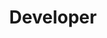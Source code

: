 ---
name: Martina Prgomet
id: martina-prgomet
numberId: 17
title: Developer
bio: By day, Martina is an incredible front-end dev, by night, she is a diehard Guns N’ Roses fan.
image:
areas:
contact: { email: martina@eastcoastproduct.com, linkedin: https://hr.linkedin.com/in/martina-prgomet-01a9823a }
---